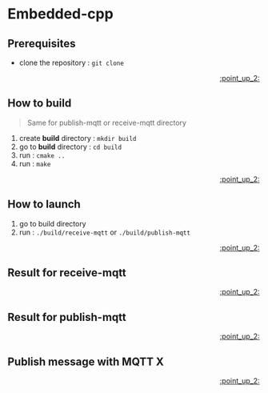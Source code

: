 <div id="top"></div>

# Embedded-cpp

## Prerequisites

- clone the repository : ```git clone ```

<p align="right"><a href="#top">:point_up_2:</a></p>

## How to build
> Same for publish-mqtt or receive-mqtt directory

1. create **build** directory : ```mkdir build``` 
2. go to **build** directory : ```cd build```
3. run : ```cmake ..```
4. run : ```make```

<p align="right"><a href="#top">:point_up_2:</a></p>

## How to launch 

1. go to build directory
2. run : ```./build/receive-mqtt``` or ```./build/publish-mqtt```

<p align="right"><a href="#top">:point_up_2:</a></p>

## Result for receive-mqtt 

<p align="right"><a href="#top">:point_up_2:</a></p>

## Result for publish-mqtt

<p align="right"><a href="#top">:point_up_2:</a></p>

## Publish message with MQTT X

<p align="right"><a href="#top">:point_up_2:</a></p>
